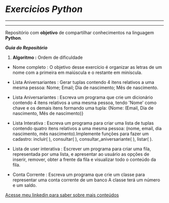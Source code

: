 # __*Exercicios  Python*__
---
----
Repositório com __objetivo__ de compartilhar conhecimentos na linguagem __Python__.

__*Guia do Repositório*__

1. __Algoritmo :__ 
 Ordem de dificuldade 
 
* Nome completo : O objetivo desse exercício é organizar as letras de um nome com a primeira em maiúscula e o restante em miníscula.

* Lista Aniversariantes : Gerar tuplas contendo 4 itens relativos a uma mesma pessoa: Nome; Email; Dia de nascimento; Mês de nascimento.

* Lista Aniversariantes : Escreva um programa que crie um dicionário contendo 4 itens relativos a uma mesma pessoa, 
tendo 'Nome' como chave e os demais itens formando uma tupla: {Nome: (Email, Dia de nascimento, Mês de nascimento)}

* Lista Interativa : Escreva um programa para criar uma lista de tuplas contendo quatro itens relativos a uma mesma pessoa:
(nome, email, dia nascimento, mês nascimento).Implemente funções para fazer um 
cadastro: incluir( ), consultar( ), consultar_aniversariante( ), listar( ).

* Lista de user interativa : Escrever um programa para criar uma fila, representada por uma lista, 
e apresentar ao usuário as opções de inserir, remover, obter a frente da fila e 
visualizar todo o conteúdo da fila.

* Conta Corrente : Escreva um programa que crie um classe para representar uma conta corrente de um banco
 A classe terá um número e um saldo.





[Acesse meu linkedin para saber sobre mais conteúdos](https://www.linkedin.com/in/gabriel-marcial-6ba93a1a1/)